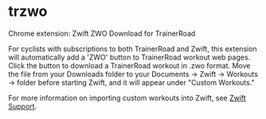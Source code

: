 # trzwo
Chrome extension: Zwift ZWO Download for TrainerRoad

For cyclists with subscriptions to both TrainerRoad and Zwift, this
extension will automatically add a 'ZWO' button to TrainerRoad workout
web pages. Click the button to download a TrainerRoad workout in .zwo
format. Move the file from your Downloads folder to your Documents ->
Zwift -> Workouts -> <Numeric Zwift Id> folder before starting Zwift,
and it will appear under "Custom Workouts."

For more information on importing custom workouts into Zwift, see
[Zwift Support](https://support.zwift.com/en_us/custom-workouts-ryGOTVEPs). 
